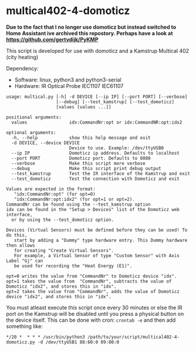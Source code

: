 # multical402-4-domoticz

**Due to the fact that I no longer use domoticz but instead switched to Home Assistant ive archived this repostory. Perhaps have a look at https://github.com/gertvdijk/PyKMP**
  
This script is developed for use with domoticz and a Kamstrup Multical 402 (city heating)  
  
Dependency:
 * Software: linux, python3 and python3-serial  
 * Hardware: IR Optical Probe IEC1107 IEC61107  
  
```
usage: multical.py [-h] -d DEVICE [--ip IP] [--port PORT] [--verbose]
                   [--debug] [--test_kamstrup] [--test_domoticz]
                   [values [values ...]]

positional arguments:
  values                idx:CommandNr:opt or idx:CommandNR:opt:idx2

optional arguments:
  -h, --help            show this help message and exit
  -d DEVICE, --device DEVICE
                        Device to use. Example: /dev/ttyUSB0
  --ip IP               Domoticz ip address. Defaults to localhost
  --port PORT           Domoticz port. Defaults to 8080
  --verbose             Make this script more verbose
  --debug               Make this script print debug output
  --test_kamstrup       Test the IR interface of the Kamstrup and exit
  --test_domoticz       Test the connection with Domoticz and exit

Values are expected in the format:
   "idx:CommandNr:opt" (for opt=0) 
   "idx:CommandNr:opt:idx2" (for opt=1 or opt=2). 
CommandNr can be found using the --test_kamstrup option 
idx can be found in the "Setup > Devices" list of the Domoticz web interface,
  or by using the --test_domoticz option. 

Devices (Virtual Sensors) must be defined before they can be used! To do this,
   start by adding a "Dummy" type hardware entry. This Dummy hardware then allows
   for creating "Create Virtual Sensors". 
   For example, a Virtual Sensor of type "Custom Sensor" with Axis Label "Gj" can 
   be used for recording the "Heat Energy (E1)".

opt=0 writes the value from "CommandNr" to Domoticz device "idx".
opt=1 takes the value from  "CommandNr", subtracts the value of Domoticz "idx2", and stores this in "idx".
opt=2 takes the value from "CommandNr", adds the value of Domoticz device "idx2", and stores this in "idx".
```

You must atleast execute this script once every 30 minutes or else the IR port on the Kamstrup will be disabled until you press a physical button on the device itself. This can be done with cron: `crontab -e` and then add something like:

`*/20 *  * * * /usr/bin/python3 /path/to/your/script/multical402-4-domoticz.py -d /dev/ttyUSB1 88:60:0 89:80:0`
